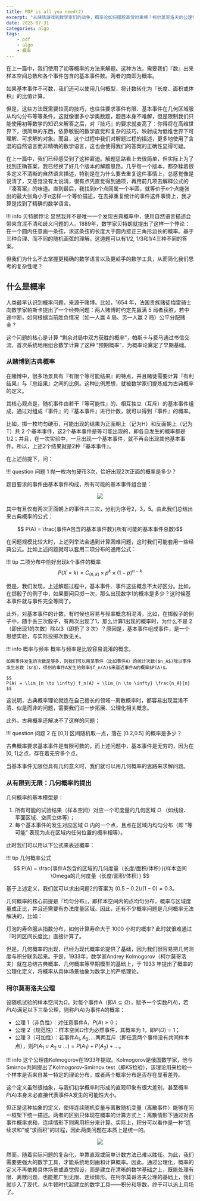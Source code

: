 ```yaml
---
title: PDF is all you need(2)
excerpt: "从赌场游戏到数学家们的战争，概率论如何摆脱直觉的束缚？柯尔莫哥洛夫的公理化革命，让微积分成为概率论的新武器，彻底改写了我们对随机世界的理解"
date: 2025-07-31
categories: algo
tags:
    - pdf
    - algo
    - 概率
---
```


在上一篇中，我们使用了初等概率的方法来解题。这种方法，需要我们『数』出来样本空间总数和各个事件包含的基本事件数。两者的商即为概率。

如果基本事件不可数，我们还可以使用几何概型，将计数转化为『长度、面积或体积』的比值计算。

但是，这些方法既需要较高的技巧，也往往要求事件有限、基本事件在几何区域服从均匀分布等等条件。这就像很多小学奥数题，题目本身不难解，但是限制我们只能使用初等数学的知识来解答之后，对『技巧』的要求就变高了：你得将在高维世界下，很简单的东西，依靠敏锐的数学直觉和复杂的技巧，映射成为低维世界下可理解、可求解的对象。而且，这个过程中我们对解题过程的描述，更多地使用了含混的自然语言而非精确的数学语言，这也会使得我们的答案的正确性显得可疑。

在上一篇中，我们已经感受到了这种窘迫。解题思路看上去很简单，但实际上为了找到正确答案，我已经换了好几个版本的解题思路。几乎每一个版本，都杂糅着很多定义不清晰的自然语言描述，特别是在为什么要去重复这件事情上，总感觉像是说清了，又感觉没有太说清，很有点凭直觉得到通项，再用前几项去解释公式的『凑答案』的味道。直到最后，我找到$n$个点同属一个半圆，就等价于$n$个点能张出的最大张角小于$\pi$这样一个等价描述，在去掉重复统计的事件这件事情上，我才算是找到了精确的数学语言。

!!! info 贝特朗悖论
    显然我并不是唯一一个发现古典概率中，使用自然语言描述会带来含混不清和歧义问题的人。1889年，数学家贝特朗就提出了这样一个悖论：在一个圆内任意画一条弦，求这条弦的长度大于圆内接正三角形边长的概率。基于三种合理、而不同的随机画弦的理解，这道题可以有1/2, 1/3和1/4三种不同的答案。

但我们为什么不去掌握更精确的数学语言以及更趁手的数学工具，从而简化我们思考的复杂性呢？

## 什么是概率

人类最早认识到概率问题，来源于赌博。比如，1654 年，法国贵族赌徒梅雷骑士向数学家帕斯卡提出了一个经典问题：两人赌博时约定先赢满 5 局者获胜，若中途中断，如何根据当前胜负情况（如一人赢 4 局、另一人赢 2 局）公平分配赌金？

这个问题的核心是计算 “剩余对局中双方获胜的概率”，帕斯卡与费马通过书信交流，首次系统地用组合数学计算了这种 “预期概率”，为概率论奠定了早期基础。

### 从赌博到古典概率

在赌博中，很多场景具有『有限个等可能结果』的特点，并且赌徒需要计算『有利结果』与『总结果』之间的比例。这种比例思想，就被数学家们提炼成为古典概率的定义。

其核心观点是，随机事件由若干『等可能性』的、相互独立（互斥）的基本事件组成，通过对组成『事件』的『基本事件』进行计数，就可以得到『事件』的概率。

比如，掷一枚均匀硬币，可能出现的结果为正面朝上（记为H）和反面朝上（记为T）共 2 个基本事件，这2个基本事件是等可能出现的，即各自发生的概率都是$1/2$；并且，在一次实验中，一旦出现一个基本事件，就不再会出现其他基本事件。所以，上述2个结果就是2种『基本事件』。

在上述前提下，问：

!!! question 问题 1
    抛一枚均匀硬币3次，恰好出现2次正面的概率是多少？

题目要求的事件由基本事件构成，所有可能的基本事件组合是：

<div style='width:66%;text-align:center;margin: 0 auto 1rem'>
<img src='https://cdn.jsdelivr.net/gh/zillionare/images@main/images/2025/07/20250731161033.png'>
<span style='font-size:0.8em;display:inline-block;width:100%;text-align:center;color:grey'></span>
</div>

其中有且仅有两次正面朝上的事件共三次，分别为序号2，3，5。由此我们总结出来古典概率的公式：

$$
P(A) = \frac{事件A包含的基本事件数}{所有可能的基本事件总数}
​$$

在问题规模比较大时，上述列举法会遇到计算困难问题，这时我们可能套用一些经典公式。比如上述问题就可以套用二项分布的通用公式：

!!! tip 二项分布中恰好出现k个事件的概率
    $$
    P(X=k) = C_{(n,k)} \times p^k \times (1-p)^{n-k}
    $$

但是，我们发现，上述解题过程中，基本事件、事件这些概念不太好区分。比如，在掷骰子的例子中，如果要问只掷一次，那么出现数字1的概率是多少？这时候基本事件就与事件完全等同了。

此外，对基本事件的计数，有时候也容易与频率概念相混淆，比如，在掷骰子的例子中，随手丢三次骰子，有两次出现了1，那么计算1出现的概率时，为什么不是 2（即出现1的次数）除以3（即扔了 3 次）？原因是，基本事件组成事件，是一个思想实验，与实际投掷次数无关。

!!! info 概率与频率
    概率与频率是比较容易混淆的概念。

    如果事件发生的次数足够多，则我们可以用某事件（比如事件A）的统计次数($n_A$)除以事件发生总数（$n$），得到的事件A发生的频率$f_n(A)$来逼近事件A的概率$P(A)$。

    $$
    P(A) = \lim_{n \to \infty} f_n(A) = \lim_{n \to \infty} \frac{n_A}{n}
    $$

这说明，古典概率理论就连在自己擅长的领域--离散概率时，都容易出现混淆不清、似是而非的问题，需要我们进一步拓展、公理化相关概念。

此外，古典概率还解决不了这样的问题：

!!! question 问题 2
    在 [0,1] 区间随机取一点，落在 [0.2,0.5] 的概率是多少？

古典概率要求基本事件是有限可数的，而上述问题中，基本事件是无穷的，因为在[0, 1]之点，存在着无穷多个点。

当基本事件无限但具有几何意义时，我们就可以用几何概率的思路来求解问题。

### 从有限到无限：几何概率的提出

几何概率的基本模型是：

1. 所有可能的试验结果（样本空间）对应一个可度量的几何区域 $\Omega$ （如线段、平面区域、空间立体等）；
2. 每个基本事件的发生对应区域 $\Omega$ 内的一个点，且点在区域内均匀分布（即 “等可能” 表现为点在区域内任何位置的概率相等）。

此时我们可以用以下公式来表述概率：

!!! tip 几何概率公式
    $$
    P(A) = \frac{事件A包含的区域的几何度量（长度/面积/体积）}{样本空间\Omega的几何度量（长度/面积/体积）}
    $$

基于上述定义，我们就可以求出问题2的答案为 $(0.5 - 0.2)/(1-0) = 0.3$。

几何概率的核心前提是『均匀分布』，即样本空间内的点均匀分布，概率与区域度量成正比，并且还需要有办法度量区域。因此，还有不少概率问题是几何概率无法解决的，比如：

灯泡的寿命服从指数分布，如何计算寿命大于 1000 小时的概率? 此时就很难通过 『时间区间长度比』直接计算了。

但是，几何概率的出现，已经为现代概率论提供了基础，因为我们很容易把几何测度与积分联系起来。于是，1933年，数学家Andrey Kolmogorov（柯尔莫哥洛夫）就在总结古典概率、几何概率等早期模型的基础上，于 1933 年提出了概率的公理化定义，将概率从具体场景抽象为数学上的严格理论。

### 柯尔莫哥洛夫公理

设随机试验的样本空间为$\Omega$，对每个事件A（即$A \subseteq \Omega$），赋予一个实数$P(A)$，若$P(A)$满足以下三条公理，则称$P(A)$为事件A的概率：

* 公理 1（非负性）：对任意事件A，$P(A) \geq 0$；
* 公理 2（规范性）：样本空间$\Omega$作为必然事件，其概率为 1，即$P(\Omega) = 1$；
* 公理 3（可加性）：若事件$A_1, A_2, \dots$两两互斥（即任意两个事件没有共同样本点），则$P(A_1 \cup A_2 \cup \dots) = P(A_1) + P(A_2) + \dots$。

!!! info
    这个公理由Kolmogorov在1933年提取。Kolmogorov是俄国数学家，他与Smirnov共同提出了Kolmogorov-Smirnov test（即KS检验），该理论用来检验一个样本是否来自某一特定的理论分布，或者两个概率分布是否存在显著差异。

<!--分布函数的作用-->

这个定义虽然很抽象，与我们初学概率时形成的直观印象有很大差别，甚至概率$P(A)$本身未必直接代表事件A发生的可能性大小。

但正是这种抽象的定义，使得连续随机变量与离散随机变量（离散事件）能够在同一框架下统一描述。两者的区别只体现在概率的计算方式上：离散情形下通过对各事件概率求和，连续情形下则需用积分来计算。实际上，积分可以看作是一种“连续求和”或“求面积”的过程，因此两类问题在本质上是统一的。

<div style='width:66%;text-align:center;margin: 0 auto 1rem'>
<img src='https://cdn.jsdelivr.net/gh/zillionare/images@main/images/2025/07/20250731160347.png'>
<span style='font-size:0.8em;display:inline-block;width:100%;text-align:center;color:grey'></span>
</div>

然而，随着实际问题的复杂化，单靠直观或简单计数方法已难以胜任。为此，我们需要更强大的数学工具，才能系统地刻画和计算概率。因此，通过公理化，概率的定义不再依赖具体场景或直觉假设，而是建立在清晰的数学基础之上，既能处理有限、离散问题，也能推广到无限、连续情形。在柯尔莫哥洛夫公理的基础上，我们就步入了现代，从牛顿时代起建立的数学工具——积分和导数，终于可以派上用场了。
